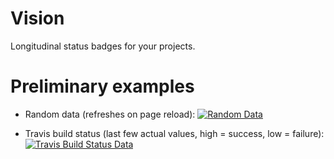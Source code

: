 # Vision

Longitudinal status badges for your projects.

# Preliminary examples

- Random data (refreshes on page reload): [![Random Data](https://sparkbadge.herokuapp.com/random)](https://github.com/klaeufer/sparkbadge)

- Travis build status (last few actual values, high = success, low = failure): [![Travis Build Status Data](https://sparkbadge.herokuapp.com/travis/LoyolaChicagoCode/simpleimperative-algebraic-scala)](https://travis-ci.org/LoyolaChicagoCode/simpleimperative-algebraic-scala/builds)
